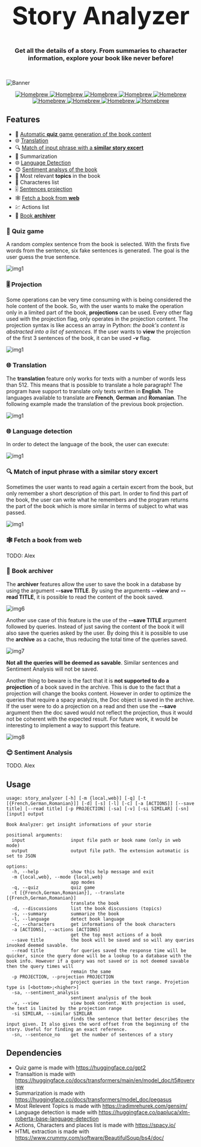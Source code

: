 <h1 style="font-size:65px" align="center"> Story <b>Analyzer</b> </h1></center>

<center><h3>Get all the details of a story. From summaries to character information, explore your book like never before!</h3> </center>

<br>

![Banner](https://raw.githubusercontent.com/LittleLevi05/spln-2223/main/TP1/images/banner.jpg)

<p align="center">
  <a href="https://formulae.brew.sh/formula/semgrep">
    <img src="https://img.shields.io/badge/transformers-^4.27.4-yellow" alt="Homebrew" />
  </a>
  <a href="https://formulae.brew.sh/formula/semgrep">
    <img src="https://img.shields.io/badge/spacy-^3.5.1-blue" alt="Homebrew" />
  </a>
  <a href="https://formulae.brew.sh/formula/semgrep">
    <img src="https://img.shields.io/badge/gensim-^4.3.1-green" alt="Homebrew" />
  </a>
  <a href="https://formulae.brew.sh/formula/semgrep">
    <img src="https://img.shields.io/badge/beautifulsoup4-^4.12.2-pink" alt="Homebrew" />
  </a>
  <a href="https://formulae.brew.sh/formula/semgrep">
    <img src="https://img.shields.io/badge/torch-^2.0.0-red" alt="Homebrew" />
  </a>
  <a href="https://formulae.brew.sh/formula/semgrep">
    <img src="https://img.shields.io/badge/sentencepiece-^0.1.97-orange" alt="Homebrew" />
  </a>
  <a href="https://formulae.brew.sh/formula/semgrep">
    <img src="https://img.shields.io/badge/colorama-^0.4.6-blueviolet" alt="Homebrew" />
  </a>
  <a href="https://formulae.brew.sh/formula/semgrep">
    <img src="https://img.shields.io/badge/sortedcontainers-^2.4.0-brightgreen" alt="Homebrew" />
  </a>
  <a href="https://formulae.brew.sh/formula/semgrep">
    <img src="https://img.shields.io/badge/python-^3.10-lightgrey" alt="Homebrew" />
  </a>
</p>

## Features

* 🎲 [Automatic **quiz** game generation of the book content](#quiz)
* 🌐 [Translation](#translation)
* 🔍 [Match of input phrase with a **similar story excert**](#match)
* 📝 Summarization  
* 🌐 [Language Detection](#language)
* 😊 [Sentiment analsys of the book](#sentiment)
* 🎯 Most relevant **topics** in the book
* 👥 Characteres list 
* 🎚️ [Sentences projection](#projection)
* 🕸️ [Fetch a book from **web**](#fetch)
* 💹 Actions list 
* 📁 [Book **archiver**](#archiver)

### 🎲 <a name="quiz">Quiz game</a> 

A random complex sentence from the book is selected. With the firsts five words from the sentence, six fake sentences is generated. The goal is the user guess the true sentence.

![img1](https://raw.githubusercontent.com/LittleLevi05/spln-2223/main/TP1/images/img1.png
)

### 🎚️ <a name="projection"> Projection </a>

Some operations can be very time consuming with is being considered the hole content of the book. So, with the user wants to make the operation only in a limited part of the book, **projections** can be used. Every other flag used with the projection flag, only operates in the projection content. The projection syntax is like access an array in Python: *the book's content is abstracted into a list of sentences*. If the user wants to **view** the projection of the first 3 sentences of the book, it can be used **-v** flag.

![img1](https://raw.githubusercontent.com/LittleLevi05/spln-2223/main/TP1/images/img2.png
)

### 🌐 <a name="translation">Translation</a> 

The **translation** feature only works for texts with a number of words less than 512. This means that is possible to translate a hole paragraph! The program have support to translate only texts written in **English**. The languages available to translate are **French**, **German** and **Romanian**. The following example made the translation of the previous book projection.

![img1](https://raw.githubusercontent.com/LittleLevi05/spln-2223/main/TP1/images/img3.png
)

### 🌐 <a name="language">**Language detection**</a>

In order to detect the language of the book, the user can execute:

![img1](https://raw.githubusercontent.com/LittleLevi05/spln-2223/main/TP1/images/img4.png
)

### 🔍 <a name="match">**Match of input phrase with a similar story excert**</a>

Sometimes the user wants to read again a certain excert from the book, but only remember a short description of this part. In order to find this part of the book, the user can write what he remembers and the program returns the part of the book which is more similar in terms of subject to what was passed.

![img1](https://raw.githubusercontent.com/LittleLevi05/spln-2223/main/TP1/images/img5.png
)

### 🕸️ <a name="fetch">**Fetch a book from web**</a>

TODO: Alex

### 📁 <a name="archiver">**Book archiver**</a>

The **archiver** features allow the user to save the book in a database by using the argument **--save TITLE**. By using the arguments **--view** and **--read TITLE**, it is possible to read the content of the book saved. 

![img6](https://raw.githubusercontent.com/LittleLevi05/spln-2223/main/TP1/images/img6.png
)

Another use case of this feature is the use of the **--save TITLE** argument followed by queries. Instead of just saving the content of the book it will also save the queries asked by the user. By doing this it is possible to use the **archive** as a cache, thus reducing the total time of the queries saved. 

![img7](https://raw.githubusercontent.com/LittleLevi05/spln-2223/main/TP1/images/img7.png
)

**Not all the queries will be deemed as savable**. Similar sentences and Sentiment Analysis will not be saved.

Another thing to beware is the fact that it is **not supported to do a projection** of a book saved in the archive. This is due to the fact that a projection will change the books content. However in order to optimize the queries that require a spacy analyzis, the Doc object is saved in the archive. If the user were to do a projection on a read and then use the **--save** argument then the doc saved would not reflect the projection, thus it would not be coherent with the expected result. For future work, it would be interesting to implement a way to support this feature.

![img8](https://raw.githubusercontent.com/LittleLevi05/spln-2223/main/TP1/images/img8.png
)

### 😊 <a name="sentiment">**Sentiment Analysis**</a>

TODO. Alex

## Usage

```
usage: story_analyzer [-h] [-m {local,web}] [-q] [-t [{French,German,Romanian}]] [-d] [-s] [-l] [-c] [-a [ACTIONS]] [--save title] [--read title] [-p PROJECTION] [-sa] [-v] [-si SIMILAR] [-sn] [input] output

Book Analyzer: get insight informations of your storie

positional arguments:
  input                 input file path or book name (only in web mode)
  output                output file path. The extension automatic is set to JSON

options:
  -h, --help            show this help message and exit
  -m {local,web}, --mode {local,web}
                        app modes
  -q, --quiz            quiz game
  -t [{French,German,Romanian}], --translate [{French,German,Romanian}]
                        translate the book
  -d, --discussions     list the book discussions (topics)
  -s, --summary         summarize the book
  -l, --language        detect book language
  -c, --characters      get informations of the book characters
  -a [ACTIONS], --actions [ACTIONS]
                        get the top most actions of a book
  --save title          the book will be saved and so will any queries invoked deemed savable.
  --read title          for queries saved the response time will be quicker, since the query done will be a lookup to a database with the book info. However if a query was not saved or is not deemed savable then the query times will
                        remain the same
  -p PROJECTION, --projection PROJECTION
                        project queries in the text range. Projetion type is [<bottom>;<higher>]
  -sa, --sentiment_analysis
                        sentiment analysis of the book
  -v, --view            view book content. With projection is used, the text is limited by the projection range
  -si SIMILAR, --similar SIMILAR
                        finds the sentence that better describes the input given. It also gives the word offset from the beginning of the story. Useful for finding an exact reference.
  -sn, --sentence_no    get the number of sentences of a story
```

## Dependencies

* Quiz game is made with https://huggingface.co/gpt2
* Transaltion is made with https://huggingface.co/docs/transformers/main/en/model_doc/t5#overview
* Summarization is made with https://huggingface.co/docs/transformers/model_doc/pegasus
* Most Relevent Topics is made with https://radimrehurek.com/gensim/
* Language detection is made with https://huggingface.co/papluca/xlm-roberta-base-language-detection
* Actions, Characters and places list is made with https://spacy.io/
* HTML extraction is made with https://www.crummy.com/software/BeautifulSoup/bs4/doc/